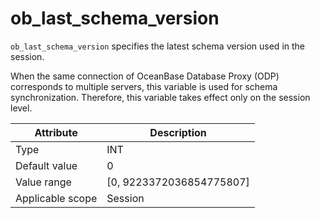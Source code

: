 # ob_last_schema_version

`ob_last_schema_version` specifies the latest schema version used in the session.

When the same connection of OceanBase Database Proxy (ODP) corresponds to multiple servers, this variable is used for schema synchronization. Therefore, this variable takes effect only on the session level.

| **Attribute** | **Description** |
|--------|----------------------------|
| Type | INT |
| Default value | 0 |
| Value range | \[0, 9223372036854775807\] |
| Applicable scope | Session |
